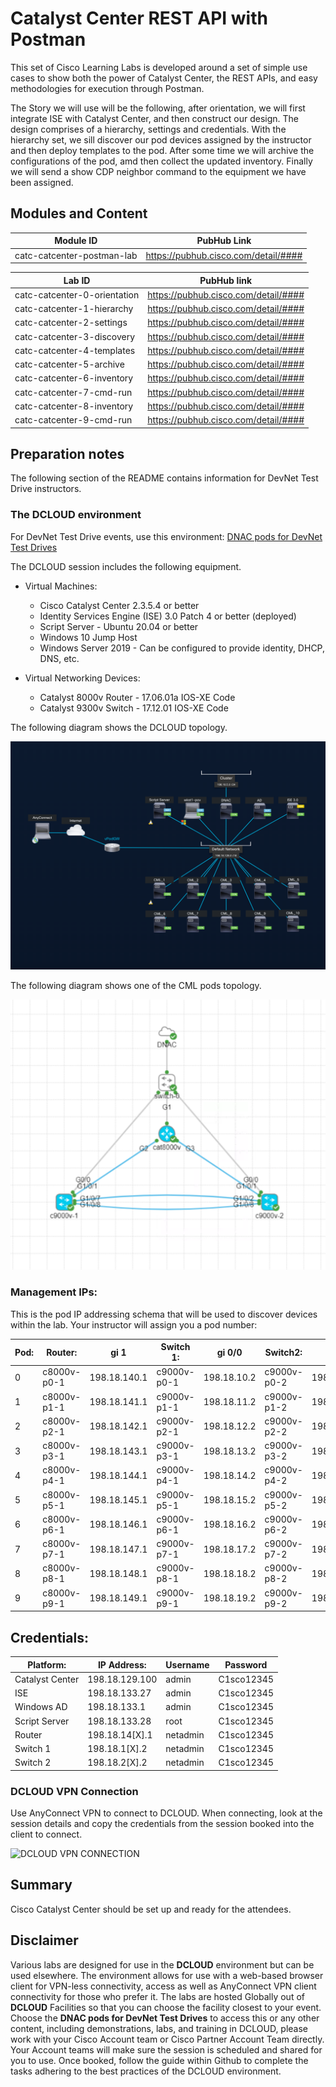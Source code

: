 # Catalyst Center REST API with Postman 

This set of Cisco Learning Labs is developed around a set of simple use cases to show both the power of Catalyst Center, the REST APIs, and easy methodologies for execution through Postman.

The Story we will use will be the following, after orientation, we will first integrate ISE with Catalyst Center, and then construct our design. The design comprises of a hierarchy, settings and credentials. With the hierarchy set, we sill discover our pod devices assigned by the instructor and then deploy templates to the pod. After some time we will archive the configurations of the pod, amd then collect the updated inventory. Finally we will send a show CDP neighbor command to the equipment we have been assigned.

## Modules and Content

| Module ID | PubHub Link |
|-----------|-------------|
| catc-catcenter-postman-lab | https://pubhub.cisco.com/detail/#### |

| Lab ID | PubHub link |
|--------|-------------|
| catc-catcenter-0-orientation | https://pubhub.cisco.com/detail/#### |
| catc-catcenter-1-hierarchy | https://pubhub.cisco.com/detail/#### |
| catc-catcenter-2-settings | https://pubhub.cisco.com/detail/#### |
| catc-catcenter-3-discovery | https://pubhub.cisco.com/detail/#### |
| catc-catcenter-4-templates | https://pubhub.cisco.com/detail/#### |
| catc-catcenter-5-archive | https://pubhub.cisco.com/detail/#### |
| catc-catcenter-6-inventory | https://pubhub.cisco.com/detail/#### |
| catc-catcenter-7-cmd-run | https://pubhub.cisco.com/detail/#### |
| catc-catcenter-8-inventory | https://pubhub.cisco.com/detail/#### |
| catc-catcenter-9-cmd-run | https://pubhub.cisco.com/detail/#### |

## Preparation notes

The following section of the README contains information for DevNet Test Drive instructors.

### The DCLOUD environment

For DevNet Test Drive events, use this environment: [DNAC pods for DevNet Test Drives](https://tbv3-ui.ciscodcloud.com/edit/9uxy98sb1wresh3vrw60lfsa7)

The DCLOUD session includes the following equipment.

* Virtual Machines:
  * Cisco Catalyst Center 2.3.5.4 or better
  * Identity Services Engine (ISE) 3.0 Patch 4 or better (deployed)
  * Script Server - Ubuntu 20.04  or better
  * Windows 10 Jump Host 
  * Windows Server 2019 - Can be configured to provide identity, DHCP, DNS, etc.

* Virtual Networking Devices:
  * Catalyst 8000v Router - 17.06.01a IOS-XE Code
  * Catalyst 9300v Switch - 17.12.01 IOS-XE Code 

The following diagram shows the DCLOUD topology.

![DCLOUD LAB TOPOLOGY](./assets/DCLOUD_Topology_A.png?raw=true)

The following diagram shows one of the CML pods topology.

![DCLOUD CML POD TOPOLOGY](./assets/DCLOUD_Topology_B.png?raw=true)

### Management IPs:

This is the pod IP addressing schema that will be used to discover devices within the lab.
Your instructor will assign you a pod number:

| Pod: | Router:     | gi 1         | Switch 1:   | gi 0/0      | Switch2:    | gi 0/0      |
|------|-------------|--------------|-------------|-------------|-------------|-------------|
| 0    | c8000v-p0-1 | 198.18.140.1 | c9000v-p0-1 | 198.18.10.2 | c9000v-p0-2 | 198.18.20.2 |
| 1    | c8000v-p1-1 | 198.18.141.1 | c9000v-p1-1 | 198.18.11.2 | c9000v-p1-2 | 198.18.21.2 |
| 2    | c8000v-p2-1 | 198.18.142.1 | c9000v-p2-1 | 198.18.12.2 | c9000v-p2-2 | 198.18.22.2 |
| 3    | c8000v-p3-1 | 198.18.143.1 | c9000v-p3-1 | 198.18.13.2 | c9000v-p3-2 | 198.18.23.2 |
| 4    | c8000v-p4-1 | 198.18.144.1 | c9000v-p4-1 | 198.18.14.2 | c9000v-p4-2 | 198.18.24.2 |
| 5    | c8000v-p5-1 | 198.18.145.1 | c9000v-p5-1 | 198.18.15.2 | c9000v-p5-2 | 198.18.25.2 |
| 6    | c8000v-p6-1 | 198.18.146.1 | c9000v-p6-1 | 198.18.16.2 | c9000v-p6-2 | 198.18.26.2 |
| 7    | c8000v-p7-1 | 198.18.147.1 | c9000v-p7-1 | 198.18.17.2 | c9000v-p7-2 | 198.18.27.2 |
| 8    | c8000v-p8-1 | 198.18.148.1 | c9000v-p8-1 | 198.18.18.2 | c9000v-p8-2 | 198.18.28.2 |
| 9    | c8000v-p9-1 | 198.18.149.1 | c9000v-p9-1 | 198.18.19.2 | c9000v-p9-2 | 198.18.29.2 |

## Credentials:

| Platform:       | IP Address:    | Username | Password   | 
|-----------------|----------------|----------|------------|
| Catalyst Center | 198.18.129.100 | admin    | C1sco12345 |
| ISE             | 198.18.133.27  | admin    | C1sco12345 |
| Windows AD      | 198.18.133.1   | admin    | C1sco12345 |
| Script Server   | 198.18.133.28  | root     | C1sco12345 |
| Router          | 198.18.14[X].1 | netadmin | C1sco12345 |
| Switch 1        | 198.18.1[X].2  | netadmin | C1sco12345 |
| Switch 2        | 198.18.2[X].2  | netadmin | C1sco12345 |

### DCLOUD VPN Connection

Use AnyConnect VPN to connect to DCLOUD. When connecting, look at the session details and copy the credentials from the session booked into the client to connect.

![DCLOUD VPN CONNECTION](./labs/dntd-catcenter-0-orientation/assets/VPN-to-DCLOUD.png)

## Summary
Cisco Catalyst Center should be set up and ready for the attendees.

## Disclaimer
Various labs are designed for use in the **DCLOUD** environment but can be used elsewhere. The environment allows for use with a web-based browser client for VPN-less connectivity, access as well as AnyConnect VPN client connectivity for those who prefer it. The labs are hosted Globally out of **DCLOUD** Facilities so that you can choose the facility closest to your event. Choose the **DNAC pods for DevNet Test Drives** to access this or any other content, including demonstrations, labs, and training in DCLOUD, please work with your Cisco Account team or Cisco Partner Account Team directly. Your Account teams will make sure the session is scheduled and shared for you to use. Once booked, follow the guide within Github to complete the tasks adhering to the best practices of the DCLOUD environment.
